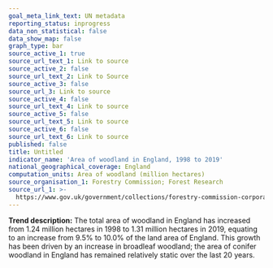 ```yaml
---
goal_meta_link_text: UN metadata
reporting_status: inprogress
data_non_statistical: false
data_show_map: false
graph_type: bar
source_active_1: true
source_url_text_1: Link to source
source_active_2: false
source_url_text_2: Link to Source
source_active_3: false
source_url_3: Link to source
source_active_4: false
source_url_text_4: Link to source
source_active_5: false
source_url_text_5: Link to source
source_active_6: false
source_url_text_6: Link to source
published: false
title: Untitled
indicator_name: 'Area of woodland in England, 1998 to 2019'
national_geographical_coverage: England
computation_units: Area of woodland (million hectares)
source_organisation_1: Forestry Commission; Forest Research
source_url_1: >-
  https://www.gov.uk/government/collections/forestry-commission-corporate-plan-performance-indicators
---
```

**Trend description:** The total area of woodland in England has increased from 1.24 million hectares in 1998 to 1.31 million hectares in 2019, equating to an increase from 9.5% to 10.0% of the land area of England. This growth has been driven by an increase in broadleaf woodland; the area of conifer woodland in England has remained relatively static over the last 20 years.
